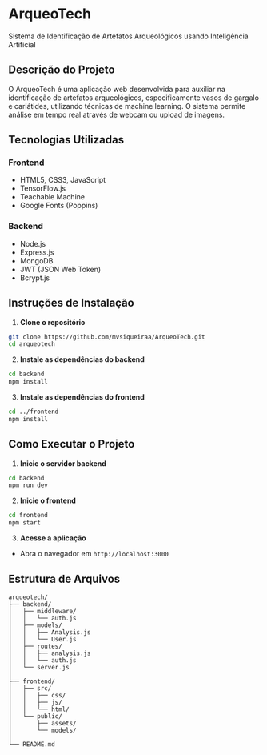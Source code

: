 # ArqueoTech

Sistema de Identificação de Artefatos Arqueológicos usando Inteligência Artificial

## Descrição do Projeto

O ArqueoTech é uma aplicação web desenvolvida para auxiliar na identificação de artefatos arqueológicos, especificamente vasos de gargalo e cariátides, utilizando técnicas de machine learning. O sistema permite análise em tempo real através de webcam ou upload de imagens.

## Tecnologias Utilizadas

### Frontend
- HTML5, CSS3, JavaScript
- TensorFlow.js
- Teachable Machine
- Google Fonts (Poppins)

### Backend
- Node.js
- Express.js
- MongoDB
- JWT (JSON Web Token)
- Bcrypt.js

## Instruções de Instalação

1. **Clone o repositório**
```bash
git clone https://github.com/mvsiqueiraa/ArqueoTech.git
cd arqueotech
```

2. **Instale as dependências do backend**
```bash
cd backend
npm install
```

3. **Instale as dependências do frontend**
```bash
cd ../frontend
npm install
```

## Como Executar o Projeto

1. **Inicie o servidor backend**
```bash
cd backend
npm run dev
```

2. **Inicie o frontend**
```bash
cd frontend
npm start
```

3. **Acesse a aplicação**
- Abra o navegador em `http://localhost:3000`

## Estrutura de Arquivos

```
arqueotech/
├── backend/
│   ├── middleware/
│   │   └── auth.js
│   ├── models/
│   │   ├── Analysis.js
│   │   └── User.js
│   ├── routes/
│   │   ├── analysis.js
│   │   └── auth.js
│   └── server.js
│
├── frontend/
│   ├── src/
│   │   ├── css/
│   │   ├── js/
│   │   └── html/
│   └── public/
│       ├── assets/
│       └── models/
│
└── README.md
```
